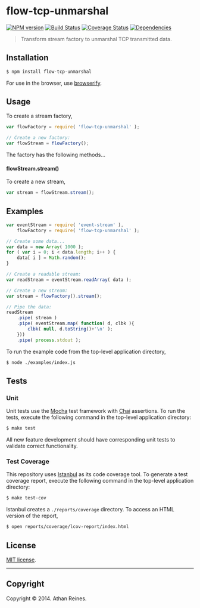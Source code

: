 flow-tcp-unmarshal
===
[![NPM version][npm-image]][npm-url] [![Build Status][travis-image]][travis-url] [![Coverage Status][coveralls-image]][coveralls-url] [![Dependencies][dependencies-image]][dependencies-url]

> Transform stream factory to unmarshal TCP transmitted data.


## Installation

``` bash
$ npm install flow-tcp-unmarshal
```

For use in the browser, use [browserify](https://github.com/substack/node-browserify).


## Usage

To create a stream factory,

``` javascript
var flowFactory = require( 'flow-tcp-unmarshal' );

// Create a new factory:
var flowStream = flowFactory();
```

The factory has the following methods...


#### flowStream.stream()

To create a new stream,

``` javascript
var stream = flowStream.stream();
```


## Examples

``` javascript
var eventStream = require( 'event-stream' ),
	flowFactory = require( 'flow-tcp-unmarshal' );

// Create some data...
var data = new Array( 1000 );
for ( var i = 0; i < data.length; i++ ) {
	data[ i ] = Math.random();
}

// Create a readable stream:
var readStream = eventStream.readArray( data );

// Create a new stream:
var stream = flowFactory().stream();

// Pipe the data:
readStream
	.pipe( stream )
	.pipe( eventStream.map( function( d, clbk ){
		clbk( null, d.toString()+'\n' );
	}))
	.pipe( process.stdout );
```

To run the example code from the top-level application directory,

``` bash
$ node ./examples/index.js
```


## Tests

### Unit

Unit tests use the [Mocha](http://visionmedia.github.io/mocha) test framework with [Chai](http://chaijs.com) assertions. To run the tests, execute the following command in the top-level application directory:

``` bash
$ make test
```

All new feature development should have corresponding unit tests to validate correct functionality.


### Test Coverage

This repository uses [Istanbul](https://github.com/gotwarlost/istanbul) as its code coverage tool. To generate a test coverage report, execute the following command in the top-level application directory:

``` bash
$ make test-cov
```

Istanbul creates a `./reports/coverage` directory. To access an HTML version of the report,

``` bash
$ open reports/coverage/lcov-report/index.html
```


## License

[MIT license](http://opensource.org/licenses/MIT). 


---
## Copyright

Copyright &copy; 2014. Athan Reines.


[npm-image]: http://img.shields.io/npm/v/flow-tcp-unmarshal.svg
[npm-url]: https://npmjs.org/package/flow-tcp-unmarshal

[travis-image]: http://img.shields.io/travis/flow-io/flow-tcp-unmarshal/master.svg
[travis-url]: https://travis-ci.org/flow-io/flow-tcp-unmarshal

[coveralls-image]: https://img.shields.io/coveralls/flow-io/flow-tcp-unmarshal/master.svg
[coveralls-url]: https://coveralls.io/r/flow-io/flow-tcp-unmarshal?branch=master

[dependencies-image]: http://img.shields.io/david/flow-io/flow-tcp-unmarshal.svg
[dependencies-url]: https://david-dm.org/flow-io/flow-tcp-unmarshal

[dev-dependencies-image]: http://img.shields.io/david/dev/flow-io/flow-tcp-unmarshal.svg
[dev-dependencies-url]: https://david-dm.org/dev/flow-io/flow-tcp-unmarshal

[github-issues-image]: http://img.shields.io/github/issues/flow-io/flow-tcp-unmarshal.svg
[github-issues-url]: https://github.com/flow-io/flow-tcp-unmarshal/issues